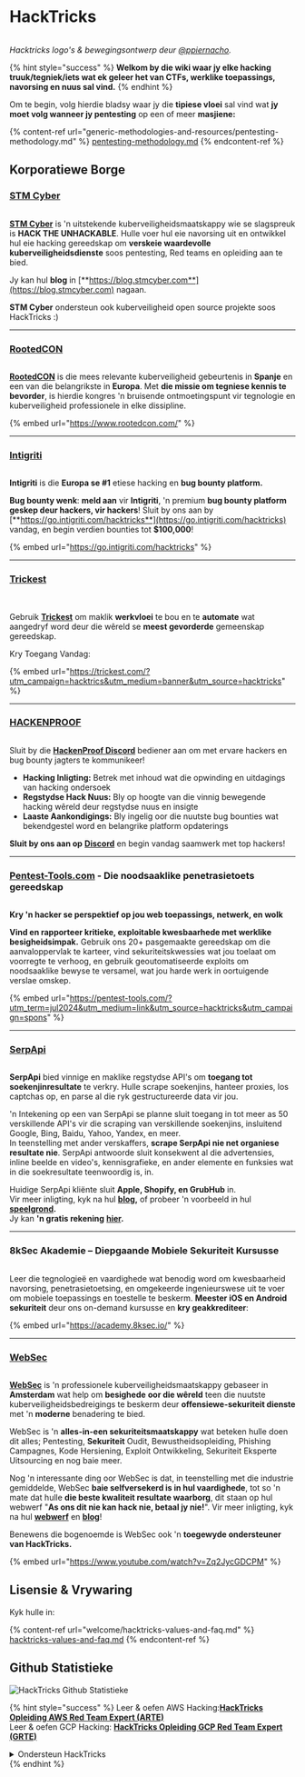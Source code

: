# HackTricks

<figure><img src=".gitbook/assets/hacktricks.gif" alt=""><figcaption></figcaption></figure>

_Hacktricks logo's & bewegingsontwerp deur_ [_@ppiernacho_](https://www.instagram.com/ppieranacho/)_._

{% hint style="success" %}
**Welkom by die wiki waar jy elke hacking truuk/tegniek/iets wat ek geleer het van CTFs, werklike toepassings, navorsing en nuus sal vind.**
{% endhint %}

Om te begin, volg hierdie bladsy waar jy die **tipiese vloei** sal vind wat **jy moet volg wanneer jy pentesting** op een of meer **masjiene:**

{% content-ref url="generic-methodologies-and-resources/pentesting-methodology.md" %}
[pentesting-methodology.md](generic-methodologies-and-resources/pentesting-methodology.md)
{% endcontent-ref %}

## Korporatiewe Borge

### [STM Cyber](https://www.stmcyber.com)

<figure><img src=".gitbook/assets/stm (1).png" alt=""><figcaption></figcaption></figure>

[**STM Cyber**](https://www.stmcyber.com) is 'n uitstekende kuberveiligheidsmaatskappy wie se slagspreuk is **HACK THE UNHACKABLE**. Hulle voer hul eie navorsing uit en ontwikkel hul eie hacking gereedskap om **verskeie waardevolle kuberveiligheidsdienste** soos pentesting, Red teams en opleiding aan te bied.

Jy kan hul **blog** in [**https://blog.stmcyber.com**](https://blog.stmcyber.com) nagaan.

**STM Cyber** ondersteun ook kuberveiligheid open source projekte soos HackTricks :)

***

### [RootedCON](https://www.rootedcon.com/)

<figure><img src=".gitbook/assets/image (45).png" alt=""><figcaption></figcaption></figure>

[**RootedCON**](https://www.rootedcon.com) is die mees relevante kuberveiligheid gebeurtenis in **Spanje** en een van die belangrikste in **Europa**. Met **die missie om tegniese kennis te bevorder**, is hierdie kongres 'n bruisende ontmoetingspunt vir tegnologie en kuberveiligheid professionele in elke dissipline.

{% embed url="https://www.rootedcon.com/" %}

***

### [Intigriti](https://www.intigriti.com)

<figure><img src=".gitbook/assets/image (47).png" alt=""><figcaption></figcaption></figure>

**Intigriti** is die **Europa se #1** etiese hacking en **bug bounty platform.**

**Bug bounty wenk**: **meld aan** vir **Intigriti**, 'n premium **bug bounty platform geskep deur hackers, vir hackers**! Sluit by ons aan by [**https://go.intigriti.com/hacktricks**](https://go.intigriti.com/hacktricks) vandag, en begin verdien bounties tot **$100,000**!

{% embed url="https://go.intigriti.com/hacktricks" %}

***

### [Trickest](https://trickest.com/?utm_campaign=hacktrics\&utm_medium=banner\&utm_source=hacktricks)

<figure><img src=".gitbook/assets/image (48).png" alt=""><figcaption></figcaption></figure>

\
Gebruik [**Trickest**](https://trickest.com/?utm_campaign=hacktrics\&utm_medium=banner\&utm_source=hacktricks) om maklik **werkvloei** te bou en te **automate** wat aangedryf word deur die wêreld se **meest gevorderde** gemeenskap gereedskap.

Kry Toegang Vandag:

{% embed url="https://trickest.com/?utm_campaign=hacktrics&utm_medium=banner&utm_source=hacktricks" %}

***

### [HACKENPROOF](https://bit.ly/3xrrDrL)

<figure><img src=".gitbook/assets/image (3).png" alt=""><figcaption></figcaption></figure>

Sluit by die [**HackenProof Discord**](https://discord.com/invite/N3FrSbmwdy) bediener aan om met ervare hackers en bug bounty jagters te kommunikeer!

* **Hacking Inligting:** Betrek met inhoud wat die opwinding en uitdagings van hacking ondersoek
* **Regstydse Hack Nuus:** Bly op hoogte van die vinnig bewegende hacking wêreld deur regstydse nuus en insigte
* **Laaste Aankondigings:** Bly ingelig oor die nuutste bug bounties wat bekendgestel word en belangrike platform opdaterings

**Sluit by ons aan op** [**Discord**](https://discord.com/invite/N3FrSbmwdy) en begin vandag saamwerk met top hackers!

***

### [Pentest-Tools.com](https://pentest-tools.com/?utm_term=jul2024\&utm_medium=link\&utm_source=hacktricks\&utm_campaign=spons) - Die noodsaaklike penetrasietoets gereedskap

<figure><img src=".gitbook/assets/pentest-tools.svg" alt=""><figcaption></figcaption></figure>

**Kry 'n hacker se perspektief op jou web toepassings, netwerk, en wolk**

**Vind en rapporteer kritieke, exploitable kwesbaarhede met werklike besigheidsimpak.** Gebruik ons 20+ pasgemaakte gereedskap om die aanvaloppervlak te karteer, vind sekuriteitskwessies wat jou toelaat om voorregte te verhoog, en gebruik geoutomatiseerde exploits om noodsaaklike bewyse te versamel, wat jou harde werk in oortuigende verslae omskep.

{% embed url="https://pentest-tools.com/?utm_term=jul2024&utm_medium=link&utm_source=hacktricks&utm_campaign=spons" %}

***

### [SerpApi](https://serpapi.com/)

<figure><img src=".gitbook/assets/image (1254).png" alt=""><figcaption></figcaption></figure>

**SerpApi** bied vinnige en maklike regstydse API's om **toegang tot soekenjinresultate** te verkry. Hulle scrape soekenjins, hanteer proxies, los captchas op, en parse al die ryk gestructureerde data vir jou.

'n Intekening op een van SerpApi se planne sluit toegang in tot meer as 50 verskillende API's vir die scraping van verskillende soekenjins, insluitend Google, Bing, Baidu, Yahoo, Yandex, en meer.\
In teenstelling met ander verskaffers, **scrape SerpApi nie net organiese resultate nie**. SerpApi antwoorde sluit konsekwent al die advertensies, inline beelde en video's, kennisgrafieke, en ander elemente en funksies wat in die soekresultate teenwoordig is, in.

Huidige SerpApi kliënte sluit **Apple, Shopify, en GrubHub** in.\
Vir meer inligting, kyk na hul [**blog**](https://serpapi.com/blog/)**,** of probeer 'n voorbeeld in hul [**speelgrond**](https://serpapi.com/playground)**.**\
Jy kan **'n gratis rekening** [**hier**](https://serpapi.com/users/sign_up)**.**

***

### 8kSec Akademie – Diepgaande Mobiele Sekuriteit Kursusse

<figure><img src=".gitbook/assets/image (2).png" alt=""><figcaption></figcaption></figure>

Leer die tegnologieë en vaardighede wat benodig word om kwesbaarheid navorsing, penetrasietoetsing, en omgekeerde ingenieurswese uit te voer om mobiele toepassings en toestelle te beskerm. **Meester iOS en Android sekuriteit** deur ons on-demand kursusse en **kry geakkrediteer**:

{% embed url="https://academy.8ksec.io/" %}

***

### [WebSec](https://websec.nl/)

<figure><img src=".gitbook/assets/websec (1).svg" alt=""><figcaption></figcaption></figure>

[**WebSec**](https://websec.nl) is 'n professionele kuberveiligheidsmaatskappy gebaseer in **Amsterdam** wat help om **besighede** **oor die wêreld** teen die nuutste kuberveiligheidsbedreigings te beskerm deur **offensiewe-sekuriteit dienste** met 'n **moderne** benadering te bied.

WebSec is 'n **alles-in-een sekuriteitsmaatskappy** wat beteken hulle doen dit alles; Pentesting, **Sekuriteit** Oudit, Bewustheidsopleiding, Phishing Campagnes, Kode Hersiening, Exploit Ontwikkeling, Sekuriteit Eksperte Uitsourcing en nog baie meer.

Nog 'n interessante ding oor WebSec is dat, in teenstelling met die industrie gemiddelde, WebSec **baie selfversekerd is in hul vaardighede**, tot so 'n mate dat hulle **die beste kwaliteit resultate waarborg**, dit staan op hul webwerf "**As ons dit nie kan hack nie, betaal jy nie!**". Vir meer inligting, kyk na hul [**webwerf**](https://websec.nl/en/) en [**blog**](https://websec.nl/blog/)!

Benewens die bogenoemde is WebSec ook 'n **toegewyde ondersteuner van HackTricks.**

{% embed url="https://www.youtube.com/watch?v=Zq2JycGDCPM" %}

## Lisensie & Vrywaring

Kyk hulle in:

{% content-ref url="welcome/hacktricks-values-and-faq.md" %}
[hacktricks-values-and-faq.md](welcome/hacktricks-values-and-faq.md)
{% endcontent-ref %}

## Github Statistieke

![HackTricks Github Statistieke](https://repobeats.axiom.co/api/embed/68f8746802bcf1c8462e889e6e9302d4384f164b.svg)

{% hint style="success" %}
Leer & oefen AWS Hacking:<img src=".gitbook/assets/arte.png" alt="" data-size="line">[**HackTricks Opleiding AWS Red Team Expert (ARTE)**](https://training.hacktricks.xyz/courses/arte)<img src=".gitbook/assets/arte.png" alt="" data-size="line">\
Leer & oefen GCP Hacking: <img src=".gitbook/assets/grte.png" alt="" data-size="line">[**HackTricks Opleiding GCP Red Team Expert (GRTE)**<img src=".gitbook/assets/grte.png" alt="" data-size="line">](https://training.hacktricks.xyz/courses/grte)

<details>

<summary>Ondersteun HackTricks</summary>

* Kyk na die [**subskripsie planne**](https://github.com/sponsors/carlospolop)!
* **Sluit by die** 💬 [**Discord groep**](https://discord.gg/hRep4RUj7f) of die [**telegram groep**](https://t.me/peass) of **volg** ons op **Twitter** 🐦 [**@hacktricks\_live**](https://twitter.com/hacktricks_live)**.**
* **Deel hacking truuks deur PR's in te dien na die** [**HackTricks**](https://github.com/carlospolop/hacktricks) en [**HackTricks Cloud**](https://github.com/carlospolop/hacktricks-cloud) github repos.

</details>
{% endhint %}
